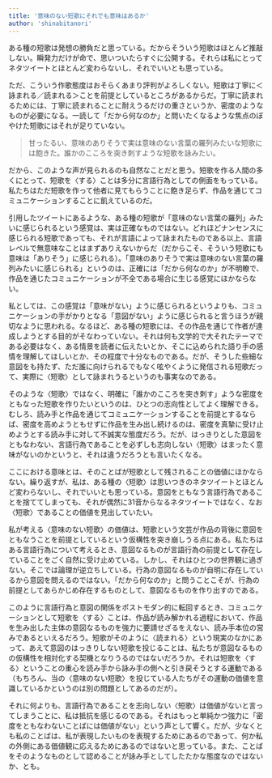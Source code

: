 ```yaml
---
title: '意味のない短歌にそれでも意味はあるか'
author: 'shinabitanori'
---
```


ある種の短歌は発想の勝負だと思っている。だからそういう短歌はほとんど推敲しない。瞬発力だけが命で、思いついたらすぐに公開する。それらは私にとってネタツイートとほとんど変わらないし、それでいいとも思っている。

ただ、こういう作歌態度はおそらくあまり評判がよろしくない。短歌は丁寧に＜詠まれる／読まれる＞ことを前提としているところがあるからだ。丁寧に読まれるためには、丁寧に読まれることに耐えうるだけの重さというか、密度のようなものが必要になる。一読して「だから何なのか」と問いたくなるような焦点のぼやけた短歌にはそれが足りていない。

> 甘ったるい、意味のありそうで実は意味のない言葉の羅列みたいな短歌には飽きた。誰かのこころを突き刺すような短歌を詠みたい。

だから、このような声が見られるのも自然なことだと思う。短歌を作る人間の多くにとって、短歌を〈する〉ことは多分に言語行為としての側面をもっている。私たちはただ短歌を作って他者に見てもらうことに飽き足らず、作品を通じてコミュニケーションすることに飢えているのだ。

引用したツイートにあるような、ある種の短歌が「意味のない言葉の羅列」みたいに感じられるという感覚は、実は正確なものではない。どれほどナンセンスに感じられる短歌であっても、それが言語によって詠まれたものである以上、言語レベルで無意味なことはまずありえないからだ（だからこそ、そういう短歌にも意味は「ありそう」に感じられる）。「意味のありそうで実は意味のない言葉の羅列みたいに感じられる」というのは、正確には「だから何なのか」が不明瞭で、作品を通じたコミュニケーションが不全である場合に生じる感覚にほかならない。

私としては、この感覚は「意味がない」ように感じられるというよりも、コミュニケーションの手がかりとなる「意図がない」ように感じられると言うほうが親切なように思われる。なるほど、ある種の短歌には、その作品を通じて作者が達成しようとする目的がそなわっていない。それは何も文学的で大それたテーマである必要はなく、ある情景を読者に伝えたいとか、そこに込められた語り手の感情を理解してほしいとか、その程度で十分なものである。だが、そうした些細な意図をも持たず、ただ誰に向けられるでもなく呟やくように発信される短歌だって、実際に〈短歌〉として詠まれうるというのも事実なのである。

そのような〈短歌〉ではなく、明確に「誰かのこころを突き刺す」ような密度をともなった短歌を作りたいというのは、ひとつの志向性としてよく理解できる。むしろ、読み手と作品を通じてコミュニケーションすることを前提とするならば、密度を高めようともせずに作品を生み出し続けるのは、密度を真摯に受け止めようとする読み手に対して不誠実な態度だろう。だが、はっきりとした意図をともなわない、言語行為であることを必ずしも志向しない〈短歌〉はまったく意味がないのかというと、それは違うだろうとも言いたくなる。

ここにおける意味とは、そのことばが短歌として残されることの価値にほかならない。繰り返すが、私は、ある種の〈短歌〉は思いつきのネタツイートとほとんど変わらないし、それでいいとも思っている。意図をともなう言語行為であることを捨ててしまっても、それが偶然に31音からなるネタツイートではなく、なお〈短歌〉であることの価値を見出していたい。

私が考える〈意味のない短歌〉の価値は、短歌という文芸が作品の背後に意図をともなうことを前提としているという仮構性を突き崩しうる点にある。私たちはある言語行為について考えるとき、意図なるものが言語行為の前提として存在していることをごく自然に受け止めている。しかし、それはひとつの世界観に過ぎない。そこでは論理が逆立ちしている。行為の意図なるものが自明に存在しているから意図を問えるのではない。「だから何なのか」と問うことこそが、行為の前提としてあらかじめ存在するものとして、意図なるものを作り出すのである。

このように言語行為と意図の関係をポストモダン的に転回するとき、コミュニケーションとして短歌を〈する〉ことは、作品が読み解かれる過程において、作品を生み出した主体の意図なるものを強力に要請せざるをえない、読み手本位の営みであるといえるだろう。短歌がそのように〈読まれる〉という現実のなかにあって、あえて意図のはっきりしない短歌を投じることは、私たちが意図なるものの仮構性を相対化する契機となりうるのではないだろうか。それは短歌を〈する〉ということの重心を読み手から詠み手の側へと引き戻そうとする運動である（もちろん、当の〈意味のない短歌〉を投じている人たちがその運動の価値を意識しているかというのは別の問題としてあるのだが）。

それに何よりも、言語行為であることを志向しない〈短歌〉は価値がないと言ってしまうことに、私は抵抗を感じるのである。それはもっと単純かつ強力に「密度をともなわないことばには価値がない」という声として響く。だが、少なくとも私のことばは、私が表現したいものを表現するためにあるのであって、何か私の外側にある価値観に応えるためにあるのではないと思っている。また、ことばをそのようなものとして認めることが詠み手としてしたたかな態度なのではないか、とも。

